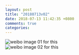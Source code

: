 ```yaml
---
layout: post
title: "20180713v02"
date: 2018-07-13 11:42:35 +0800
comments: true
categories: 
---
```

![weibo image 01 for this](http://wx2.sinaimg.cn/large/780bc50fly1ft836oajhnj237k2eoe81.jpg)  
![weibo image 02 for this](http://wx2.sinaimg.cn/large/780bc50fgy1ft9c37qtzyj237k2eonpd.jpg)
